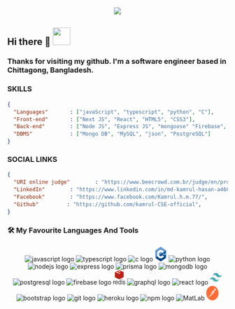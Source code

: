 <div align="center">
  <img src="https://media.licdn.com/dms/image/D4D16AQFnfLHa_2uHCw/profile-displaybackgroundimage-shrink_350_1400/0/1702540964795?e=1707955200&v=beta&t=svmrohVXSoWBB283g0L2SVSv6Rp-UO_nPEUzXiT6OJg" align="center" height="" width="900" />
</div>

## Hi there 👋 <img src = "https://media2.giphy.com/media/ZGHpWzdOEkMKtwLqdc/giphy.gif?cid=ecf05e47a0n3gi1bfqntqmob8g9aid1oyj2wr3ds3mg700bl&rid=giphy.gif" width="40px" height="40px">
### Thanks for visiting my github. I'm a software engineer based in Chittagong, Bangladesh.

### SKILLS
```json
{
  "Languages"       : ["javaScript", "typescript", "python", "C"],
  "Front-end"       : ["Next JS", "React", "HTML5", "CSS3"],
  "Back-end"        : ["Node JS", "Express JS", "mongoose" "Firebase", "JWT"],
  "DBMS"            : ["Mongo DB", "MySQL", "json", "PostgreSQL"]
}
```

### SOCIAL LINKS
```json
{
  "URI online judge"        : "https://www.beecrowd.com.br/judge/en/profile/417423",
  "LinkedIn"        : "https://www.linkedin.com/in/md-kamrul-hasan-a466581ab/",
  "Facebook"        : "https://www.facebook.com/Kamrul.h.m.77/",
  "Github"         : "https://github.com/kamrul-CSE-official",
}
```

###

<h3 align="left">🛠 My Favourite Languages And Tools</h3>

###

<div align="center">
  <img src="https://cdn.jsdelivr.net/gh/devicons/devicon/icons/javascript/javascript-original.svg" height="28" width="33" alt="javascript logo"  />
  <img src="https://cdn.jsdelivr.net/gh/devicons/devicon/icons/typescript/typescript-original.svg" height="28" width="33" alt="typescript logo"  />
  <img src="https://cdn.jsdelivr.net/gh/devicons/devicon/icons/c/c-original.svg" height="28" width="33" alt="c logo"  />
  <img src="https://raw.githubusercontent.com/devicons/devicon/master/icons/cplusplus/cplusplus-original.svg" alt="cplusplus" width="28" height="33"/>
  <img src="https://cdn.jsdelivr.net/gh/devicons/devicon/icons/python/python-original.svg" height="28" width="33" alt="python logo"  />
  <img src="https://cdn.jsdelivr.net/gh/devicons/devicon/icons/nodejs/nodejs-original.svg" height="28" width="33" alt="nodejs logo"  />
  <img src="https://cdn.jsdelivr.net/gh/devicons/devicon/icons/express/express-original.svg" height="28" width="33" alt="express logo"  />
  <img src="https://www.svgrepo.com/show/374002/prisma.svg" height="28" width="33" alt="prisma logo"  />
  <img src="https://cdn.jsdelivr.net/gh/devicons/devicon/icons/mongodb/mongodb-original.svg" height="28" width="33" alt="mongodb logo"  />
  <img src="https://cdn.jsdelivr.net/gh/devicons/devicon/icons/postgresql/postgresql-original.svg" height="28" width="33" alt="postgresql logo"  />
  <img src="https://cdn.jsdelivr.net/gh/devicons/devicon/icons/firebase/firebase-plain.svg" height="28" width="33" alt="firebase logo"  />
  <img src="https://raw.githubusercontent.com/teamedwardforever/Readme-Generator/71f25dd8b98329b168142a6b782a107b75eab178/svg/Skills/Database/redis-original-wordmark.svg" alt="Redis" width="28" height="33"/>
  <img src="https://cdn.jsdelivr.net/gh/devicons/devicon/icons/graphql/graphql-plain.svg" height="28" width="33" alt="graphql logo"  />
  <img src="https://cdn.jsdelivr.net/gh/devicons/devicon/icons/react/react-original.svg" height="28" width="33" alt="react logo"  />
  <img src="https://raw.githubusercontent.com/teamedwardforever/Readme-Generator/71f25dd8b98329b168142a6b782a107b75eab178/svg/Skills/Frontend/tailwindcss-icon.svg" alt="Tailwindcss" width="28" height="33"/>
  <img src="https://cdn.jsdelivr.net/gh/devicons/devicon/icons/bootstrap/bootstrap-original.svg" height="28" width="33" alt="bootstrap logo"  />
  <img src="https://cdn.jsdelivr.net/gh/devicons/devicon/icons/git/git-original.svg" height="28" width="33" alt="git logo"  />
  <img src="https://cdn.jsdelivr.net/gh/devicons/devicon/icons/heroku/heroku-original.svg" height="28" width="33" alt="heroku logo"  />
  <img src="https://cdn.jsdelivr.net/gh/devicons/devicon/icons/npm/npm-original-wordmark.svg" height="28" width="33" alt="npm logo"  />
  <img src="https://dl.dropboxusercontent.com/s/6e7hk06wzjp3j52/Matlab_Logo.png" alt="MatLab" width="28" height="33"/>
  <img src="https://raw.githubusercontent.com/teamedwardforever/Readme-Generator/71f25dd8b98329b168142a6b782a107b75eab178/svg/Skills/Software/getpostman-icon.svg" alt="Postman" width="28" height="33"/>
  
</div>



